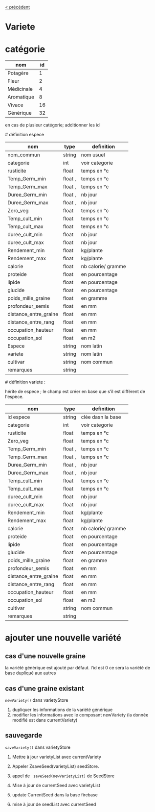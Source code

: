 [< précédent](../README.md)

# Variete

# catégorie

| nom        | id  |
| ---------- | --- |
| Potagère   | 1   |
| Fleur      | 2   |
| Médicinale | 4   |
| Aromatique | 8   |
| Vivace     | 16  |
| Générique  | 32  |

en cas de plusieur catégorie; additionner les id

# définition espece

| nom                   | type    | definition         |
| --------------------- | ------- | ------------------ |
| nom_commun            | string  | nom usuel          |
| categorie             | int     | voir categorie     |
| rusticite             | float   | temps en °c        |
| Temp_Germ_min         | float , | temps en °c        |
| Temp_Germ_max         | float , | temps en °c        |
| Duree_Germ_min        | float , | nb jour            |
| Duree_Germ_max        | float , | nb jour            |
| Zero_veg              | float   | temps en °c        |
| Temp_cult_min         | float   | temps en °c        |
| Temp_cult_max         | float   | temps en °c        |
| duree_cult_min        | float   | nb jour            |
| duree_cult_max        | float   | nb jour            |
| Rendement_min         | float   | kg/plante          |
| Rendement_max         | float   | kg/plante          |
| calorie               | float   | nb calorie/ gramme |
| proteide              | float   | en pourcentage     |
| lipide                | float   | en pourcentage     |
| glucide               | float   | en pourcentage     |
| poids_mille_graine    | float   | en gramme          |
| profondeur_semis      | float   | en mm              |
| distance_entre_graine | float   | en mm              |
| distance_entre_rang   | float   | en mm              |
| occupation_hauteur    | float   | en mm              |
| occupation_sol        | float   | en m2              |
| Espece                | string  | nom latin          |
| variete               | string  | nom latin          |
| cultivar              | string  | nom commun         |
| remarques             | string  |                    |

# définition variete :

hérite de espece ; le champ est créer en base que s'il est différent de l'espèce.

| nom                   | type    | definition         |
| --------------------- | ------- | ------------------ |
| id espece             | string  | clée dasn la base  |
| categorie             | int     | voir categorie     |
| rusticite             | float   | temps en °c        |
| Zero_veg              | float   | temps en °c        |
| Temp_Germ_min         | float , | temps en °c        |
| Temp_Germ_max         | float , | temps en °c        |
| Duree_Germ_min        | float , | nb jour            |
| Duree_Germ_max        | float , | nb jour            |
| Temp_cult_min         | float   | temps en °c        |
| Temp_cult_max         | float   | temps en °c        |
| duree_cult_min        | float   | nb jour            |
| duree_cult_max        | float   | nb jour            |
| Rendement_min         | float   | kg/plante          |
| Rendement_max         | float   | kg/plante          |
| calorie               | float   | nb calorie/ gramme |
| proteide              | float   | en pourcentage     |
| lipide                | float   | en pourcentage     |
| glucide               | float   | en pourcentage     |
| poids_mille_graine    | float   | en gramme          |
| profondeur_semis      | float   | en mm              |
| distance_entre_graine | float   | en mm              |
| distance_entre_rang   | float   | en mm              |
| occupation_hauteur    | float   | en mm              |
| occupation_sol        | float   | en m2              |
| cultivar              | string  | nom commun         |
| remarques             | string  |                    |

# ajouter une nouvelle variété

## cas d'une nouvelle graine

la variété générique est ajouté par défaut.
l'id est 0
ce sera la variété de base dupliqué aux autres

## cas d'une graine existant

`newVariety()` dans varietyStore

1. dupliquer les informations de la variété générique
1. modifier les informations avec le composant newVariety (la donnée modifié est dans currentVariety)

## sauvegarde

`saveVariety()` dans varietyStore

1. Mettre à jour varietyList avec currentVariety
1. Appeler ZsaveSeed(varietyList) seedStore.
1. appel de ` saveSeed(newVarietyList)` de SeedStore

1. Mise à jour de currentSeed avec varietyList
1. update CurrentSeed dans la base firebase
1. mise à jour de seedList avec currentSeed
